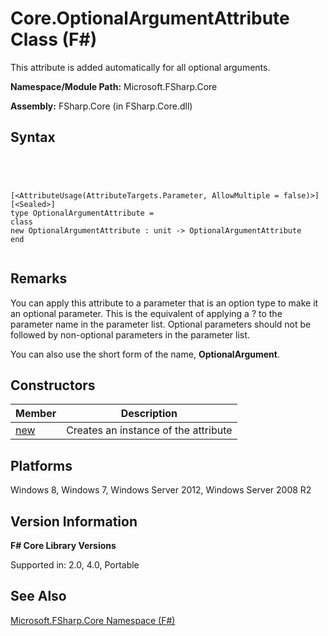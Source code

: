 # Core.OptionalArgumentAttribute Class (F#)

This attribute is added automatically for all optional arguments.

**Namespace/Module Path:** Microsoft.FSharp.Core

**Assembly:** FSharp.Core (in FSharp.Core.dll)


## Syntax



```




[<AttributeUsage(AttributeTargets.Parameter, AllowMultiple = false)>]
[<Sealed>]
type OptionalArgumentAttribute =
class
new OptionalArgumentAttribute : unit -> OptionalArgumentAttribute
end


```





## Remarks
You can apply this attribute to a parameter that is an option type to make it an optional parameter. This is the equivalent of applying a ? to the parameter name in the parameter list. Optional parameters should not be followed by non-optional parameters in the parameter list.

You can also use the short form of the name, **OptionalArgument**.


## Constructors


|Member|Description|
|------|-----------|
|[new](http://msdn.microsoft.com/en-us/library/0ddc8248-933f-4cab-9e39-88c8cf864f9e)|Creates an instance of the attribute|

## Platforms
Windows 8, Windows 7, Windows Server 2012, Windows Server 2008 R2


## Version Information
**F# Core Library Versions**

Supported in: 2.0, 4.0, Portable




## See Also
[Microsoft.FSharp.Core Namespace &#40;F&#35;&#41;](Microsoft.FSharp.Core-Namespace-%5BFSharp%5D.md)

